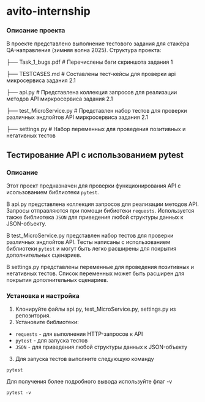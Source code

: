 # avito-internship
### Описание проекта

В проекте представлено выполнение тестового задания для стажёра QA-направления (зимняя волна 2025).
Структура проекта:

├── Task_1_bugs.pdf        # Перечислены баги скриншота задания 1

├── TESTCASES.md           # Составлены тест-кейсы для проверки api микросервиса задания 2.1

├── api.py                 # Представлена коллекция запросов для реализации методов API миркросервиса задания 2.1

├── test_MicroService.py   # Представлен набор тестов для проверки различных эндпойтов API миркросервиса задания 2.1

├── settings.py            # Набор переменных для проведения позитивных и негативных тестов

## Тестирование API с использованием pytest
### Описание
Этот проект предназначен для проверки функционирования API с исользованием библиотеки `pytest`.

В api.py представлена коллекция запросов для реализации методов API. Запросы отправляются при помощи бибиотеки `requests`. Используется также библиотека `JSON` для приведения любой структуры данных к JSON-объекту.

В test_MicroService.py представлен набор тестов для проверки различных эндпойтов API. Тесты написаны с использованием библиотеки `pytest` и могут быть легко расширены для покрытия дополнительных сценариев. 

В settings.py представлены переменные для проведения позитивных и негативных тестов. Список переменных может быть расширен для покрытия дополнительных сценариев.

### Установка и настройка
1. Клонируйте файлы api.py, test_MicroService.py, settings.py из репозитория.
2. Установите библиотеки:
  - `requests` - для выполнения HTTP-запросов к API
  - `pytest` - для запуска тестов
  - `JSON` - для приведения любой структуры данных к JSON-объекту
3. Для запуска тестов выполните следующую команду

  ```pytest```

  Для получения более подробного вывода используйте флаг -v
  
  ```pytest -v```


